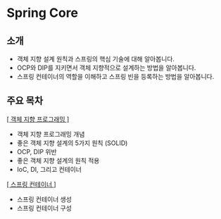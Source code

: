 # Spring Core

## 소개

- 객체 지향 설계 원칙과 스프링의 핵심 기술에 대해 알아봅니다.
- OCP와 DIP를 지키면서 객체 지향적으로 설계하는 방법을 알아봅니다.
- 스프링 컨테이너의 역할을 이해하고 스프링 빈을 등록하는 방법을 알아봅니다.

## 주요 목차

[[ 객체 지향 프로그래밍 ]](https://github.com/woosungkim0123/spring-jpa-deep-dive/tree/master/spring_core/notion/oop)

- 객체 지향 프로그래밍 개념
- 좋은 객체 지향 설계의 5가지 원칙 (SOLID)
- OCP, DIP 위반
- 좋은 객체 지향 설계의 원칙 적용
- IoC, DI, 그리고 컨테이너

[[ 스프링 컨테이너 ]](https://github.com/woosungkim0123/spring-jpa-deep-dive/tree/master/spring_core/notion/spring_container)

- 스프링 컨테이너 생성
- 스프링 컨테이너 구성